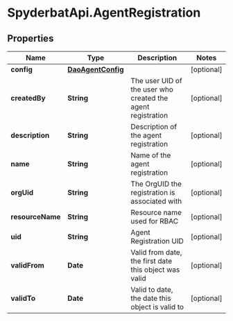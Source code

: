 # SpyderbatApi.AgentRegistration

## Properties

Name | Type | Description | Notes
------------ | ------------- | ------------- | -------------
**config** | [**DaoAgentConfig**](DaoAgentConfig.md) |  | [optional] 
**createdBy** | **String** | The user UID of the user who created the agent registration | [optional] 
**description** | **String** | Description of the agent registration | [optional] 
**name** | **String** | Name of the agent registration | [optional] 
**orgUid** | **String** | The OrgUID the registration is associated with | [optional] 
**resourceName** | **String** | Resource name used for RBAC | [optional] 
**uid** | **String** | Agent Registration UID | [optional] 
**validFrom** | **Date** | Valid from date, the first date this object was valid | [optional] 
**validTo** | **Date** | Valid to date, the date this object is valid to | [optional] 


